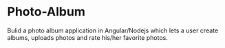 # Photo-Album
Bulid a photo album application in Angular/Nodejs which lets a user create albums, uploads photos and rate his/her favorite photos. 
